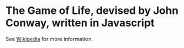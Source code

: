 # The Game of Life, devised by John Conway, written in Javascript

See [Wikipedia](https://en.wikipedia.org/wiki/Conway%27s_Game_of_Life) for more information.

